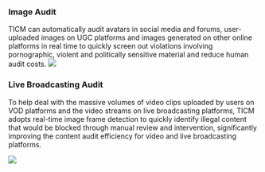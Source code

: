 ### Image Audit

TICM can automatically audit avatars in social media and forums, user-uploaded images on UGC platforms and images generated on other online platforms in real time to quickly screen out violations involving pornographic, violent and politically sensitive material and reduce human audit costs.
![](https://main.qcloudimg.com/raw/5f0aac142b7d766511c277ef64287ab0.png)

### Live Broadcasting Audit

To help deal with the massive volumes of video clips uploaded by users on VOD platforms and the video streams on live broadcasting platforms, TICM adopts real-time image frame detection to quickly identify illegal content that would be blocked through manual review and intervention, significantly improving the content audit efficiency for video and live broadcasting platforms.

![](https://main.qcloudimg.com/raw/3ca2b471ca73a25d3ff2fd0024bcae97.png)

